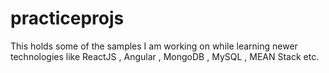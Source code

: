# practiceprojs
This holds some of the samples I am working on while learning newer technologies like ReactJS , Angular , MongoDB , MySQL , MEAN Stack etc.
